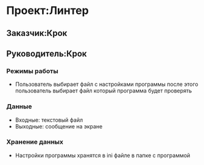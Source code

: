 # Проект:Линтер

## Заказчик:Крок
## Руководитель:Крок

### Режимы работы
* Пользователь выбирает файл с настройками программы после этого пользователь выбирает файл который программа будет проверять 

### Данные
* Входные: текстовый файл
* Выходные: сообщение на экране 

### Хранение данных
* Настройки программы хранятся в ini файле в папке с программой  
